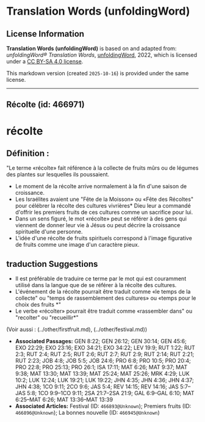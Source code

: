 # Translation Words (unfoldingWord)

## License Information

**Translation Words (unfoldingWord)** is based on and adapted from: _unfoldingWord® Translation Words_, [unfoldingWord](https://unfoldingword.org/utw), 2022, which is licensed under a [CC BY-SA 4.0 license](https://creativecommons.org/licenses/by-sa/4.0/legalcode.en).

This markdown version (created `2025-10-16`) is provided under the same license.



--------------------------------

## Récolte (id: 466971)

récolte
=======

Définition :
------------

"Le terme «récolte» fait référence à la collecte de fruits mûrs ou de légumes des plantes sur lesquelles ils poussaient.

* Le moment de la récolte arrive normalement à la fin d'une saison de croissance.
* Les Israélites avaient une "Fête de la Moisson» ou «Fête des Récoltes" pour célébrer la récolte des cultures vivrières\* Dieu leur a commandé d'offrir les premiers fruits de ces cultures comme un sacrifice pour lui.
* Dans un sens figuré, le mot «récolte» peut se référer à des gens qui viennent de donner leur vie à Jésus ou peut décrire la croissance spirituelle d'une personne.
* L'idée d'une récolte de fruits spirituels correspond à l'image figurative de fruits comme une image d'un caractère pieux.

traduction Suggestions
----------------------

* Il est préférable de traduire ce terme par le mot qui est couramment utilisé dans la langue que de se référer à la récolte des cultures.
* L'événement de la récolte pourrait être traduit comme «le temps de la collecte" ou "temps de rassemblement des cultures» ou «temps pour le choix des fruits \*"
* Le verbe «récolter» pourrait être traduit comme «rassembler dans" ou "recolter" ou "recueillir\*"

(Voir aussi : (../other/firstfruit.md), (../other/festival.md))

* **Associated Passages:** GEN 8:22; GEN 26:12; GEN 30:14; GEN 45:6; EXO 22:29; EXO 23:16; EXO 34:21; EXO 34:22; LEV 19:9; RUT 1:22; RUT 2:3; RUT 2:4; RUT 2:5; RUT 2:6; RUT 2:7; RUT 2:9; RUT 2:14; RUT 2:21; RUT 2:23; JOB 4:8; JOB 5:5; JOB 24:6; PRO 6:8; PRO 10:5; PRO 20:4; PRO 22:8; PRO 25:13; PRO 26:1; ISA 17:11; MAT 6:26; MAT 9:37; MAT 9:38; MAT 13:30; MAT 13:39; MAT 25:24; MAT 25:26; MRK 4:29; LUK 10:2; LUK 12:24; LUK 19:21; LUK 19:22; JHN 4:35; JHN 4:36; JHN 4:37; JHN 4:38; 1CO 9:11; 2CO 9:6; JAS 5:4; REV 14:15; REV 14:16; JAS 5:7–JAS 5:8; 1CO 9:9–1CO 9:11; 2SA 21:7–2SA 21:9; GAL 6:9–GAL 6:10; MAT 6:25–MAT 6:26; MAT 13:36–MAT 13:39
* **Associated Articles:** Festival (ID: `466893@Unknown`); Premiers fruits (ID: `466896@Unknown`); La bonnes nouvelle (ID: `466945@Unknown`)

